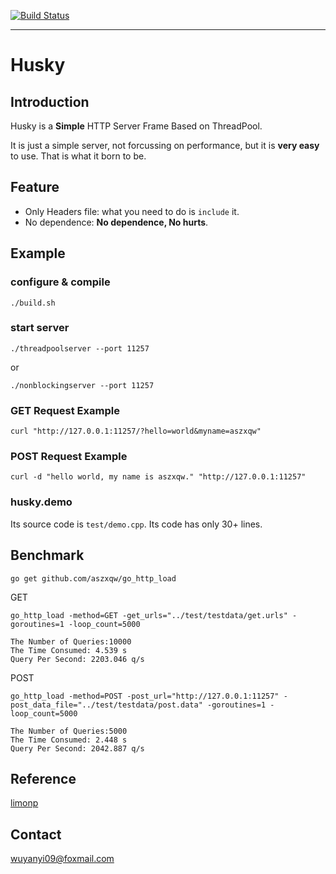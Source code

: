 [![Build Status](https://travis-ci.org/aszxqw/husky.png?branch=master)](https://travis-ci.org/aszxqw/husky)
- - -

# Husky

## Introduction

Husky is a **Simple** HTTP Server Frame Based on ThreadPool.

It is just a simple server, not forcussing on performance, but it is **very easy** to use. That is what it born to be.

## Feature

+ Only Headers file: what you need to do is `include` it.
+ No dependence: **No dependence, No hurts**.

## Example

### configure & compile

```
./build.sh
```

### start server

```
./threadpoolserver --port 11257
```

or

```
./nonblockingserver --port 11257
```

### GET Request Example

```
curl "http://127.0.0.1:11257/?hello=world&myname=aszxqw"
```

### POST Request Example
```
curl -d "hello world, my name is aszxqw." "http://127.0.0.1:11257"
```


### husky.demo

Its source code is `test/demo.cpp`.  Its code has only 30+ lines. 

## Benchmark

```
go get github.com/aszxqw/go_http_load
```

GET

```
go_http_load -method=GET -get_urls="../test/testdata/get.urls" -goroutines=1 -loop_count=5000
```

```
The Number of Queries:10000
The Time Consumed: 4.539 s
Query Per Second: 2203.046 q/s
```

POST

```
go_http_load -method=POST -post_url="http://127.0.0.1:11257" -post_data_file="../test/testdata/post.data" -goroutines=1 -loop_count=5000
```

```
The Number of Queries:5000
The Time Consumed: 2.448 s
Query Per Second: 2042.887 q/s
```

## Reference

[limonp]

## Contact

wuyanyi09@foxmail.com

[limonp]:https://github.com/aszxqw/limonp.git
